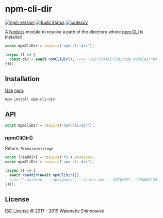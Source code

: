 # npm-cli-dir

[![npm version](https://img.shields.io/npm/v/npm-cli-dir.svg)](https://www.npmjs.com/package/npm-cli-dir)
[![Build Status](https://travis-ci.com/shinnn/npm-cli-dir.svg?branch=master)](https://travis-ci.com/shinnn/npm-cli-dir)
[![codecov](https://codecov.io/gh/shinnn/npm-cli-dir/branch/master/graph/badge.svg)](https://codecov.io/gh/shinnn/npm-cli-dir)

A [Node.js](https://nodejs.org/) module to resolve a path of the directory where [npm CLI](https://github.com/npm/cli) is installed

```javascript
const npmCliDir = require('npm-cli-dir');

(async () => {
  const dir = await npmCliDir(); //=> '/usr/local/lib/node_modules/npm'
})();
```

## Installation

[Use](https://docs.npmjs.com/cli/install) [npm](https://docs.npmjs.com/about-npm/).

```
npm install npm-cli-dir
```

## API

```javascript
const npmCliDir = require('npm-cli-dir');
```

### npmCliDir()

Return: `Promise<string>`

```javascript
const {readdir} = require('fs').promises;
const npmCliDir = require('npm-cli-dir');

(async () => {
  await readdir(await npmCliDir());
  //=> ['.mailmap', '.npmignore', '.travis.yml', 'AUTHORS', 'CHANGELOG.md', ...]
})();
```

## License

[ISC License](./LICENSE) © 2017 - 2019 Watanabe Shinnosuke
